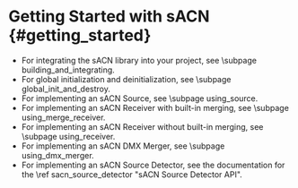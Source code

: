 # Getting Started with sACN                                                      {#getting_started}

* For integrating the sACN library into your project, see \subpage building_and_integrating.
* For global initialization and deinitialization, see \subpage global_init_and_destroy.
* For implementing an sACN Source, see \subpage using_source.
* For implementing an sACN Receiver with built-in merging, see \subpage using_merge_receiver.
* For implementing an sACN Receiver without built-in merging, see \subpage using_receiver.
* For implementing an sACN DMX Merger, see \subpage using_dmx_merger.
* For implementing an sACN Source Detector, see the documentation for the \ref sacn_source_detector "sACN Source Detector API".
